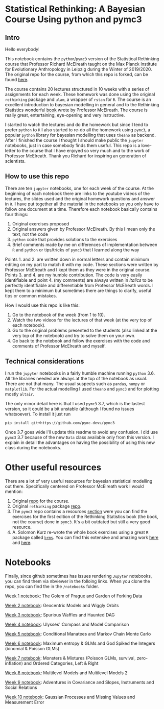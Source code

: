 Statistical Rethinking: A Bayesian Course Using python and pymc3
===============

## Intro

Hello everybody!

This notebook contains the `python`/`pymc3` version of the Statistical Rethinking course that Professor Richard McElreath taught on the Max Planck Institute for Evolutionary Anthropology in Leipzig during the Winter of 2019/2020. The original repo for the course, from which this repo is forked, can be found [here](https://github.com/rmcelreath/statrethinking_winter2019).

The course contains 20 lectures structured in 10 weeks with a series of assignments for each week. These homework was done using the original `rethinking` package and `ulam`, a wrapper of `rstan` for `R`. The course is an excellent introduction to bayesian modelling in general and to the Rethinking Statistics wonderful [book](https://xcelab.net/rm/statistical-rethinking/) wrote by Professor McElreath. The course is really great, entertaining, eye-opening and very instructive.

I started to watch the lectures and do the homework but since I tend to prefer `python` to `R` I also started to re-do all the homework using `pymc3`, a popular `python` library for bayesian modelling that uses `theano` as backend. After I finished the course I thought I should make public the `jupyter` notebooks, just in case somebody finds them useful. This repo is a love-letter to the course that I have enjoyed so very much and to the work of Professor McElreath. Thank you Richard for inspiring an generation of scientists.

## How to use this repo

There are ten `jupyter` notebooks, one for each week of the course. At the beginning of each notebook there are links to the youtube videos of the lectures, the slides used and the original homework questions and answer in `R`. I have put together all the material in the notebooks so you only have to follow one document at a time. Therefore each notebook basically contains four things:

1. Original exercises proposed
2. Original answers given by Professor McElreath. By this I mean only the text, not the code
3. `python` code that provides solutions to the exercises
4. Brief comments made by me on differences of implementation between `R` and `python` or tips/tricks of `pymc3` that I learned along the way

Points 1. and 2. are written down in normal letters and contain minimum editing on my part to match it with my code. These sections were written by Professor McElreath and I kept them as they were in the original course. Points 3. and 4. are my humble contribution. The code is very easily identifiable and point 4. (my comments) are always written in _italics_ to be perfectly identifiable and differentiable from Professor McElreath words. I kept them to a minimum but sometimes there are things to clarify, useful tips or common mistakes.

How I would use this repo is like this:

1. Go to the notebook of the week (from 1 to 10).
2. Watch the two videos for the lectures of that week (at the very top of each notebook).
3. Go to the original problems presented to the students (also linked at the very top of the notebook) and try to solve them on your own.
4. Go back to the notebook and follow the exercises with the code and comments of Professor McElreath and myself.

## Technical considerations

I run the `jupyter` notebooks in a fairly humble machine running `python` 3.6. All the libraries needed are always at the top of the notebook as usual. There are not that many. The usual suspects such as `pandas`, `numpy` or `matplotlib`. For the actual modelling I used `theano` and `pymc3` and for plotting mostly `altair`.

The only minor detail here is that I used `pymc3` 3.7, which is the lastest version, so it could be a bit unstable (although I found no issues whatsoever). To install it just run

```
pip install git+https://github.com/pymc-devs/pymc3
```

Once 3.7 goes wide I'll update this readme to avoid any confusion. I did use `pymc3` 3.7 because of the new `Data` class available only from this version. I explain in detail the advantages on having the possibility of using this new class during the notebooks.

# Other useful resources

There are a lot of very useful resources for bayesian statistical modelling out there. Specifically centered on Professor McElreath work I would mention:

1. Original [repo](https://github.com/rmcelreath/statrethinking_winter2019) for the course.
2. Original `rethinking` package [repo](https://github.com/rmcelreath/rethinking).
3. The `pymc3` repo contains a resources [section](https://github.com/pymc-devs/resources/tree/master/Rethinking) were you can find the exercises for the first edition of the Rethinking Statistics book (the book, not the course) done in `pymc3`. It's a bit outdated but still a very good resource.
4. A. Solomon Kurz re-wrote the whole book exercises using a great `R` package called [`brms`](https://github.com/paul-buerkner/brms). You can find this extensive and amazing work [here](https://github.com/ASKurz/Statistical_Rethinking_with_brms_ggplot2_and_the_tidyverse) and [here](https://bookdown.org/ajkurz/Statistical_Rethinking_recoded/). 

# Notebooks

Finally, since github sometimes has issues rendering `Jupyter` notebooks, you can find them via nbviewer in the folloing links. When you clone the repo, you can find the in the `/notebooks` folder.

[Week 1 notebook](https://nbviewer.jupyter.org/github/gbosquechacon/statrethinking_winter2019/blob/master/notebooks/pymc3/rethink_stats_pymc3_w01.ipynb): The Golem of Prague and Garden of Forking Data

[Week 2 notebook](https://nbviewer.jupyter.org/github/gbosquechacon/statrethinking_winter2019/blob/master/notebooks/pymc3/rethink_stats_pymc3_w02.ipynb): Geocentric Models and Wiggly Orbits

[Week 3 notebook](https://nbviewer.jupyter.org/github/gbosquechacon/statrethinking_winter2019/blob/master/notebooks/pymc3/rethink_stats_pymc3_w03.ipynb): Spurious Waffles and Haunted DAG

[Week 4 notebook](https://nbviewer.jupyter.org/github/gbosquechacon/statrethinking_winter2019/blob/master/notebooks/pymc3/rethink_stats_pymc3_w04.ipynb): Ulysses' Compass and Model Comparison

[Week 5 notebook](https://nbviewer.jupyter.org/github/gbosquechacon/statrethinking_winter2019/blob/master/notebooks/pymc3/rethink_stats_pymc3_w05.ipynb): Conditional Manatees and Markov Chain Monte Carlo

[Week 6 notebook](https://nbviewer.jupyter.org/github/gbosquechacon/statrethinking_winter2019/blob/master/notebooks/pymc3/rethink_stats_pymc3_w06.ipynb): Maximum entropy & GLMs and God Spiked the Integers (binomial & Poisson GLMs)

[Week 7 notebook](https://nbviewer.jupyter.org/github/gbosquechacon/statrethinking_winter2019/blob/master/notebooks/pymc3/rethink_stats_pymc3_w07.ipynb): Monsters & Mixtures (Poisson GLMs, survival, zero-inflation) and Ordered Categories, Left & Right

[Week 8 notebook](https://nbviewer.jupyter.org/github/gbosquechacon/statrethinking_winter2019/blob/master/notebooks/pymc3/rethink_stats_pymc3_w08.ipynb): Multilevel Models and Multilevel Models 2

[Week 9 notebook](https://nbviewer.jupyter.org/github/gbosquechacon/statrethinking_winter2019/blob/master/notebooks/pymc3/rethink_stats_pymc3_w09.ipynb): Adventures in Covariance and Slopes, Instruments and Social Relations

[Week 10 notebook](https://nbviewer.jupyter.org/github/gbosquechacon/statrethinking_winter2019/blob/master/notebooks/pymc3/rethink_stats_pymc3_w10.ipynb): Gaussian Processes and Missing Values and Measurement Error
